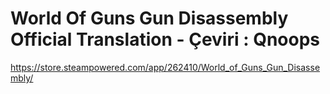 # World Of Guns Gun Disassembly Official Translation - Çeviri : Qnoops

https://store.steampowered.com/app/262410/World_of_Guns_Gun_Disassembly/
